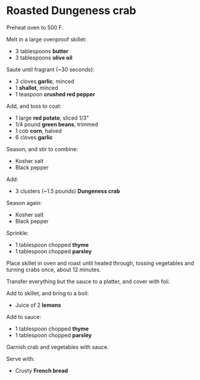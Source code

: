 Roasted Dungeness crab
======================

Preheat oven to 500 F.

Melt in a large ovenproof skillet:

- 3 tablespoons **butter**
- 3 tablespoons **olive oil**

Saute until fragrant (~30 seconds):

- 3 cloves **garlic**, minced
- 1 **shallot**, minced
- 1 teaspoon **crushed red pepper**

Add, and toss to coat:

- 1 large **red potato**, sliced 1/3"
- 1/4 pound **green beans**, trimmed
- 1 cob **corn**, halved
- 6 cloves **garlic**

Season, and stir to combine:

- Kosher salt
- Black pepper

Add:

- 3 clusters (~1.5 pounds) **Dungeness crab**

Season again:

- Kosher salt
- Black pepper

Sprinkle:

- 1 tablespoon chopped **thyme**
- 1 tablespoon chopped **parsley**

Place skillet in oven and roast until heated through, tossing vegetables and turning crabs once, about 12 minutes.

Transfer everything but the sauce to a platter, and cover with foil.

Add to skillet, and bring to a boil:

- Juice of 2 **lemons**

Add to sauce:

- 1 tablespoon chopped **thyme**
- 1 tablespoon chopped **parsley**

Garnish crab and vegetables with sauce.

Serve with:

- Crusty **French bread**
